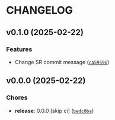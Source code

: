 # CHANGELOG


## v0.1.0 (2025-02-22)

### Features

- Change SR commit message
  ([`ca59596`](https://github.com/Luferov/fast-clean/commit/ca59596b8d6d0df92cf475d6161dcd3ff620f554))


## v0.0.0 (2025-02-22)

### Chores

- **release**: 0.0.0 [skip ci]
  ([`bedc0ba`](https://github.com/Luferov/fast-clean/commit/bedc0ba02be665beec1232b5ac25e095dd54543a))
